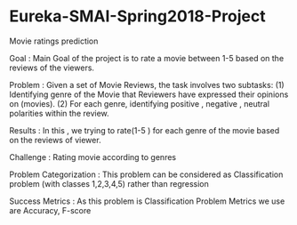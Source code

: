 # Eureka-SMAI-Spring2018-Project
Movie ratings prediction

Goal : Main Goal of the project is to rate a movie between 1-5 based on the reviews of the viewers.

Problem :
Given a set of Movie Reviews, the task involves two subtasks:
(1) Identifying genre of the Movie that Reviewers have expressed their opinions on (movies).
(2) For each genre, identifying positive , negative , neutral polarities within the review.

Results :
In this , we trying to rate(1-5 ) for each genre of the movie based on the reviews of viewer.

Challenge :
Rating movie according to genres

Problem Categorization :
This problem can be considered as Classification problem (with classes 1,2,3,4,5) rather than regression

Success Metrics :
As this problem is Classification Problem Metrics we use are Accuracy, F-score

